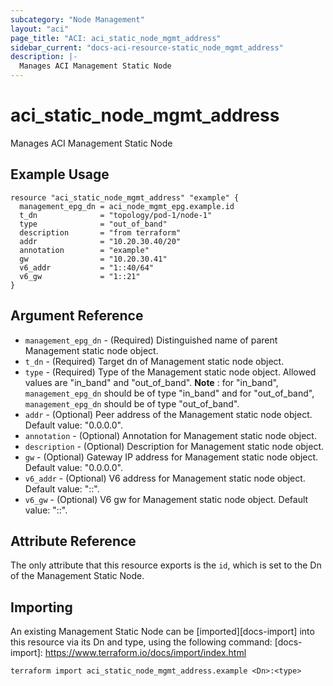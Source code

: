 ```yaml
---
subcategory: "Node Management"
layout: "aci"
page_title: "ACI: aci_static_node_mgmt_address"
sidebar_current: "docs-aci-resource-static_node_mgmt_address"
description: |-
  Manages ACI Management Static Node
---
```


# aci_static_node_mgmt_address

Manages ACI Management Static Node

## Example Usage

```hcl
resource "aci_static_node_mgmt_address" "example" {
  management_epg_dn = aci_node_mgmt_epg.example.id
  t_dn              = "topology/pod-1/node-1"
  type              = "out_of_band"
  description       = "from terraform"
  addr              = "10.20.30.40/20"
  annotation        = "example"
  gw                = "10.20.30.41"
  v6_addr           = "1::40/64"
  v6_gw             = "1::21"
}
```

## Argument Reference

- `management_epg_dn` - (Required) Distinguished name of parent Management static node object.
- `t_dn` - (Required) Target dn of Management static node object.
- `type` - (Required) Type of the Management static node object. Allowed values are "in_band" and "out_of_band".
  <strong>Note</strong> : for "in_band", `management_epg_dn` should be of type "in_band" and for "out_of_band", `management_epg_dn` should be of type "out_of_band".
- `addr` - (Optional) Peer address of the Management static node object. Default value: "0.0.0.0".
- `annotation` - (Optional) Annotation for Management static node object.
- `description` - (Optional) Description for Management static node object.
- `gw` - (Optional) Gateway IP address for Management static node object. Default value: "0.0.0.0".
- `v6_addr` - (Optional) V6 address for Management static node object. Default value: "::".
- `v6_gw` - (Optional) V6 gw for Management static node object. Default value: "::".

## Attribute Reference

The only attribute that this resource exports is the `id`, which is set to the
Dn of the Management Static Node.

## Importing

An existing Management Static Node can be [imported][docs-import] into this resource via its Dn and type, using the following command:
[docs-import]: https://www.terraform.io/docs/import/index.html

```
terraform import aci_static_node_mgmt_address.example <Dn>:<type>
```
